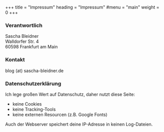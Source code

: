 +++
title = "Impressum"
heading = "Impressum"
#menu = "main"
weight = 0
+++
 
### Verantwortlich 
Sascha Bleidner    
Walldorfer Str. 4  
60598 Frankfurt am Main  

### Kontakt
blog (at) sascha-bleidner.de


### Datenschutzerklärung

Ich lege großen Wert auf Datenschutz, daher nutzt diese Seite:

* keine Cookies
* keine Tracking-Tools
* keine externen Resourcen (z.B. Google Fonts)

Auch der Webserver speichert deine IP-Adresse in keinen Log-Dateien.